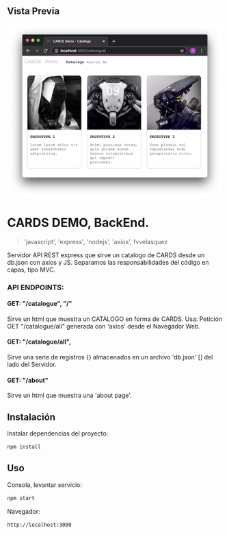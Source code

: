 ## Vista Previa

![PREVIEW](PREVIEW.png)

# CARDS DEMO, BackEnd.


> 'javascript', 'express', 'nodejs', 'axios', fvvelasquez


Servidor API REST express que sirve un catalogo de CARDS desde un db.json con axios y JS.
Separamos las responsabilidades del código en capas, tipo MVC.



### API ENDPOINTS:

#### GET: "/catalogue", "/"

Sirve un html que muestra un CATÁLOGO en forma de CARDS.
Usa: Petición GET "/catalogue/all" generada con 'axios' desde el Navegador Web.

#### GET: "/catalogue/all",

Sirve una serie de registros {} almacenados en un archivo 'db.json' [] del lado del Servidor.

#### GET: "/about"

Sirve un html que muestra una 'about page'.




## Instalación

Instalar dependencias del proyecto:

```bash
npm install
```

## Uso

Consola, levantar servicio:

```bash
npm start
```

Navegador:

```bash
http://localhost:3000
```

